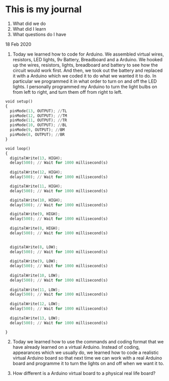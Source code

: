 # This is my journal
1. What did we do
2. What did I learn
3. What questions do I have

18 Feb 2020
1. Today we learned how to code for Arduino. We assembled virtual wires, resistors, LED lights, 9v Battery, Breadboard and a Arduino. We hooked up the wires, resistors, lights, breadboard and battery to see how the circuit would work first. And then, we took out the battery and replaced it with a Arduino which we coded it to do what we wanted it to do. In particular we programmed it in what order to turn on and off the LED lights. I personally programmed my Arduino to turn the light bulbs on from left to right, and turn them off from right to left.

```.py
void setup()
{
  pinMode(13, OUTPUT); //TL
  pinMode(12, OUTPUT); //TM
  pinMode(11, OUTPUT); //TR
  pinMode(10, OUTPUT); //BL
  pinMode(9, OUTPUT); //BM
  pinMode(8, OUTPUT); //BR
}

void loop()
{
  digitalWrite(13, HIGH);
  delay(500); // Wait for 1000 millisecond(s)
  
  digitalWrite(12, HIGH);
  delay(500); // Wait for 1000 millisecond(s)

  digitalWrite(11, HIGH);
  delay(500); // Wait for 1000 millisecond(s)

  digitalWrite(10, HIGH);
  delay(500); // Wait for 1000 millisecond(s)

  digitalWrite(9, HIGH);
  delay(500); // Wait for 1000 millisecond(s)
  
  digitalWrite(8, HIGH);
  delay(500); // Wait for 1000 millisecond(s)

  
  digitalWrite(8, LOW);
  delay(500); // Wait for 1000 millisecond(s)
  
  digitalWrite(9, LOW);
  delay(500); // Wait for 1000 millisecond(s)
  
  digitalWrite(10, LOW);
  delay(500); // Wait for 1000 millisecond(s)
  
  digitalWrite(11, LOW);
  delay(500); // Wait for 1000 millisecond(s)
 
  digitalWrite(12, LOW);
  delay(500); // Wait for 1000 millisecond(s)
  
  digitalWrite(13, LOW);
  delay(500); // Wait for 1000 millisecond(s)

}
```

2. Today we learned how to use the commands and coding format that we have already learned on a virtual Arduino. Instead of coding, appearances which we usually do, we learned how to code a realistic virtual Arduino board so that next time we can work with a real Arduino board and programme it to turn the lights on and off when we want it to.

3. How different is a Arduino virtual board to a physical real life board?
